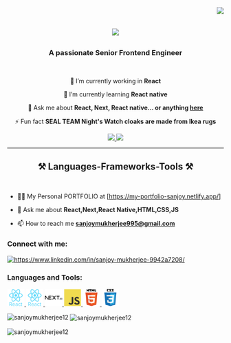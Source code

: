 <img align="right" src="https://visitor-badge.laobi.icu/badge?page_id=salesp07.salesp07" />
<h1 align="center">
    <img src="https://readme-typing-svg.herokuapp.com/?font=Righteous&size=35&center=true&vCenter=true&width=500&height=70&duration=4000&lines=Hi+There!+👋;+I'm+Sanjoy+Mukherjee!;" />
</h1>

<h3 align="center">A passionate Senior Frontend Engineer</h3>
<img  src="https://media2.giphy.com/media/v1.Y2lkPTc5MGI3NjExamc5OXIzM3h4YWIyeHRseGEwMzV6eG1xZnhzYTc5OGYzd2swbzhuNSZlcD12MV9pbnRlcm5hbF9naWZfYnlfaWQmY3Q9Zw/qgQUggAC3Pfv687qPC/giphy.gif" width="300px" align="right" alt="">

<br/>

<div align="center">
 
 🔭 I’m currently working in **React**
 
 🌱 I’m currently learning **React native**

💬 Ask me about **React, Next, React native... or anything [here]([https://github.com/salesp07/salesp07/issues](https://www.linkedin.com/in/sanjoy-mukherjee-9942a7208/))**

⚡ Fun fact **SEAL TEAM Night's Watch cloaks are made from Ikea rugs**

 </div>

<div align="center"> 
  <a href="mailto:harsh53006@gmail.com">
    <img src="https://img.shields.io/badge/Gmail-333333?style=for-the-badge&logo=gmail&logoColor=red" />
  </a>
  <a href="https://www.linkedin.com/in/sanjoy-mukherjee-9942a7208/" target="_blank">
    <img src="https://img.shields.io/badge/LinkedIn-0077B5?style=for-the-badge&logo=linkedin&logoColor=white" target="_blank" />
  </a>
</div>

 <hr/>
 
<h2 align="center">⚒️ Languages-Frameworks-Tools ⚒️</h2>
<br/>

- 👨‍💻 My Personal PORTFOLIO at [https://my-portfolio-sanjoy.netlify.app/]

- 💬 Ask me about **React,Next,React Native,HTML,CSS,JS**

- 📫 How to reach me **sanjoymukherjee995@gmail.com**

<h3 align="left">Connect with me:</h3>
<p align="left">
<a href="https://www.linkedin.com/in/sanjoy-mukherjee-9942a7208/" target="blank"><img align="center" src="https://raw.githubusercontent.com/rahuldkjain/github-profile-readme-generator/master/src/images/icons/Social/linked-in-alt.svg" alt="https://www.linkedin.com/in/sanjoy-mukherjee-9942a7208/" height="30" width="40" /></a>
</p>

<h3 align="left">Languages and Tools:</h3>
<p align="left">
  <a href="https://reactjs.org/" target="_blank" rel="noreferrer">
    <img src="https://raw.githubusercontent.com/devicons/devicon/master/icons/react/react-original-wordmark.svg" alt="reactjs" width="40" height="40"/>
  </a>
  <a href="https://reactnative.dev/" target="_blank" rel="noreferrer">
    <img src="https://raw.githubusercontent.com/devicons/devicon/master/icons/react/react-original-wordmark.svg" alt="reactnative" width="40" height="40"/>
  </a>
  <a href="https://nextjs.org/" target="_blank" rel="noreferrer">
    <img src="https://raw.githubusercontent.com/devicons/devicon/master/icons/nextjs/nextjs-original-wordmark.svg" alt="nextjs" width="40" height="40"/>
  </a>
  <a href="https://developer.mozilla.org/en-US/docs/Web/JavaScript" target="_blank" rel="noreferrer">
    <img src="https://raw.githubusercontent.com/devicons/devicon/master/icons/javascript/javascript-original.svg" alt="javascript" width="40" height="40"/>
  </a>
  <a href="https://www.w3.org/html/" target="_blank" rel="noreferrer">
    <img src="https://raw.githubusercontent.com/devicons/devicon/master/icons/html5/html5-original-wordmark.svg" alt="html5" width="40" height="40"/>
  </a>
  <a href="https://www.w3schools.com/css/" target="_blank" rel="noreferrer">
    <img src="https://raw.githubusercontent.com/devicons/devicon/master/icons/css3/css3-original-wordmark.svg" alt="css3" width="40" height="40"/>
  </a>
</p>


<p><img align="left" src="https://github-readme-stats.vercel.app/api/top-langs?username=sanjoymukherjee12&show_icons=true&locale=en&layout=compact" alt="sanjoymukherjee12" /></p>

<p>&nbsp;<img align="center" src="https://github-readme-stats.vercel.app/api?username=sanjoymukherjee12&show_icons=true&locale=en" alt="sanjoymukherjee12" /></p>

<p><img align="center" src="https://github-readme-streak-stats.herokuapp.com/?user=sanjoymukherjee12&" alt="sanjoymukherjee12" /></p>
